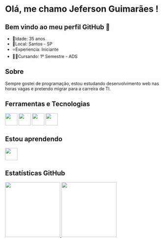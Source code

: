 # Olá, me chamo Jeferson Guimarães ! 
## Bem vindo ao meu perfil GitHub 👋

- 🎂Idade: 35 anos
- 📍Local: Santos - SP
- ⭐Experiencia: Iniciante
- 👨‍🎓Cursando: 1º Semestre - ADS

## Sobre
Sempre gostei de programação, estou estudando desenvolvimento web nas horas vagas e pretendo migrar para a carreira de TI.
<!---
jefersonwebdev/jefersonwebdev is a ✨ special ✨ repository because its `README.md` (this file) appears on your GitHub profile.
You can click the Preview link to take a look at your changes.
--->

## Ferramentas e Tecnologias
<div>  
  <img src="https://cdn.jsdelivr.net/gh/devicons/devicon@latest/icons/html5/html5-original-wordmark.svg" width="40" height="40"/>
  <img src="https://cdn.jsdelivr.net/gh/devicons/devicon@latest/icons/css3/css3-original-wordmark.svg" width="40" height="40"/>
  <img src="https://cdn.jsdelivr.net/gh/devicons/devicon@latest/icons/wordpress/wordpress-plain.svg" width="40" height="40"/>
  <img src="https://cdn.jsdelivr.net/gh/devicons/devicon@latest/icons/woocommerce/woocommerce-plain-wordmark.svg" width="40" height="40"/>
</div>

## Estou aprendendo
<img src="https://cdn.jsdelivr.net/gh/devicons/devicon@latest/icons/javascript/javascript-original.svg" width="40" height="40"/>

## Estatísticas GitHub
<div>
  <a href="https://github.com/jefersonwebdev">
  <img loading="lazy" height="180em" src="https://github-readme-stats.vercel.app/api/top-langs/?username=jefersonwebdev&layout=compact&langs_count=7&theme=dracula"/>
  <img loading="lazy" height="180em" src="https://github-readme-stats.vercel.app/api?username=jefersonwebdev&show_icons=true&theme=dracula&include_all_commits=true&count_private=true"/>
</div>
